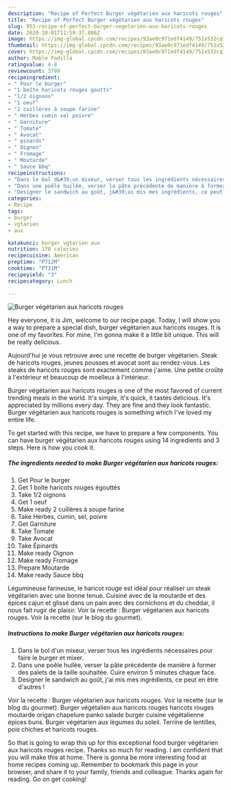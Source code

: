 ```yaml
---
description: "Recipe of Perfect Burger végétarien aux haricots rouges"
title: "Recipe of Perfect Burger végétarien aux haricots rouges"
slug: 953-recipe-of-perfect-burger-vegetarien-aux-haricots-rouges
date: 2020-10-01T11:59:37.886Z
image: https://img-global.cpcdn.com/recipes/93ae0c971edf4149/751x532cq70/burger-vegetarien-aux-haricots-rouges-photo-principale-de-la-recette.jpg
thumbnail: https://img-global.cpcdn.com/recipes/93ae0c971edf4149/751x532cq70/burger-vegetarien-aux-haricots-rouges-photo-principale-de-la-recette.jpg
cover: https://img-global.cpcdn.com/recipes/93ae0c971edf4149/751x532cq70/burger-vegetarien-aux-haricots-rouges-photo-principale-de-la-recette.jpg
author: Mable Padilla
ratingvalue: 4.8
reviewcount: 3799
recipeingredient:
- " Pour le burger"
- "1 boîte haricots rouges goutts"
- "1/2 oignons"
- "1 oeuf"
- "2 cuillères à soupe farine"
- " Herbes cumin sel poivre"
- " Garniture"
- " Tomate"
- " Avocat"
- " pinards"
- " Oignon"
- " Fromage"
- " Moutarde"
- " Sauce bbq"
recipeinstructions:
- "Dans le bol d&#39;un mixeur, verser tous les ingrédients nécessaires pour faire le burger et mixer."
- "Dans une poêle huilée, verser la pâte précédente de manière à former des palets de la taille souhaitée. Cuire environ 5 minutes chaque face."
- "Designer le sandwich au goût, j&#39;ai mis mes ingrédients, ce peut en être d&#39;autres !"
categories:
- Recipe
tags:
- burger
- vgtarien
- aux

katakunci: burger vgtarien aux 
nutrition: 170 calories
recipecuisine: American
preptime: "PT12M"
cooktime: "PT31M"
recipeyield: "3"
recipecategory: Lunch

---
```



![Burger végétarien aux haricots rouges](https://img-global.cpcdn.com/recipes/93ae0c971edf4149/751x532cq70/burger-vegetarien-aux-haricots-rouges-photo-principale-de-la-recette.jpg)

Hey everyone, it is Jim, welcome to our recipe page. Today, I will show you a way to prepare a special dish, burger végétarien aux haricots rouges. It is one of my favorites. For mine, I'm gonna make it a little bit unique. This will be really delicious.

Aujourd&#39;hui je vous retrouve avec une recette de burger végétarien. Steak de haricots rouges, jeunes pousses et avocat sont au rendez-vous. Les steaks de haricots rouges sont exactement comme j&#39;aime. Une petite croûte à l&#39;extérieur et beaucoup de moelleux à l&#39;intérieur.

Burger végétarien aux haricots rouges is one of the most favored of current trending meals in the world. It's simple, it's quick, it tastes delicious. It's appreciated by millions every day. They are fine and they look fantastic. Burger végétarien aux haricots rouges is something which I've loved my entire life.


To get started with this recipe, we have to prepare a few components. You can have burger végétarien aux haricots rouges using 14 ingredients and 3 steps. Here is how you cook it.

<!--inarticleads1-->

##### The ingredients needed to make Burger végétarien aux haricots rouges:

1. Get  Pour le burger
1. Get 1 boîte haricots rouges égouttés
1. Take 1/2 oignons
1. Get 1 oeuf
1. Make ready 2 cuillères à soupe farine
1. Take  Herbes, cumin, sel, poivre
1. Get  Garniture
1. Take  Tomate
1. Take  Avocat
1. Take  Épinards
1. Make ready  Oignon
1. Make ready  Fromage
1. Prepare  Moutarde
1. Make ready  Sauce bbq


Légumineuse farineuse, le haricot rouge est idéal pour réaliser un steak végétarien avec une bonne tenue. Cuisiné avec de la moutarde et des épices cajun et glissé dans un pain avec des cornichons et du cheddar, il nous fait rugir de plaisir. Voir la recette : Burger végétarien aux haricots rouges. Voir la recette (sur le blog du gourmet). 

<!--inarticleads2-->

##### Instructions to make Burger végétarien aux haricots rouges:

1. Dans le bol d&#39;un mixeur, verser tous les ingrédients nécessaires pour faire le burger et mixer.
1. Dans une poêle huilée, verser la pâte précédente de manière à former des palets de la taille souhaitée. Cuire environ 5 minutes chaque face.
1. Designer le sandwich au goût, j&#39;ai mis mes ingrédients, ce peut en être d&#39;autres !


Voir la recette : Burger végétarien aux haricots rouges. Voir la recette (sur le blog du gourmet). Burger végétalien aux haricots rouges haricots rouges moutarde origan chapelure panko salade burger cuisine végétalienne épices buns. Burger végétarien aux légumes du soleil. Terrine de lentilles, pois chiches et haricots rouges. 

So that is going to wrap this up for this exceptional food burger végétarien aux haricots rouges recipe. Thanks so much for reading. I am confident that you will make this at home. There is gonna be more interesting food at home recipes coming up. Remember to bookmark this page in your browser, and share it to your family, friends and colleague. Thanks again for reading. Go on get cooking!
